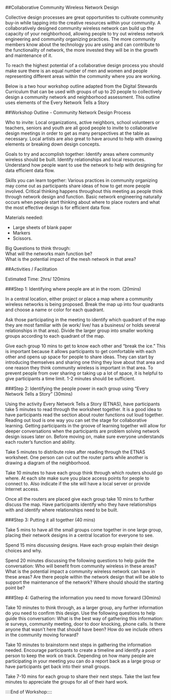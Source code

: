 ##Collaborative Community Wireless Network Design

Collective design processes are great opportunities to cultivate community buy-in while tapping into the creative resources within your community. A collaboratively designed community wireless network can build up the capacity of your neighborhood, allowing people to try out wireless network engineering and community organizing practices. The more community members know about the technology you are using and can contribute to the functionality of network,  the more invested they will be in the growth and maintenance of it. 

To reach the highest potential of a collaborative design process you should make sure there is an equal number of men and women and people representing different areas within the community where you are working. 

Below is a two hour workshop outline adapted from the Digital Stewards Curriculum that can be used with groups of up to 20 people to collectively design a community network and neighborhood assessment. This outline uses elements of the Every Network Tells a Story

##Workshop Outline - Community Network Design Process

Who to invite: Local organizations, active neighbors, school volunteers or teachers, seniors and youth are all good people to invite to collaborative design meetings in order to get as many perspectives at the table as necessary. Local artists are also great to have around to help with drawing elements or breaking down design concepts.  

Goals to try and accomplish together: Identify areas where community wireless should be built. Identify relationships and local resources. Understand how people want to use the network to help with designing for data efficient data flow. 

Skills you can learn together: Various practices in community organizing may come out as participants share ideas of how to get more people involved. Critical thinking happens throughout this meeting as people think through network design and function. Basic network engineering naturally occurs when people start thinking about where to place routers and what the most effective design is for efficient data flow. 

Materials needed:  
+ Large sheets of blank paper
+ Markers
+ Scissors. 

Big Questions to think through:   
What will the networks main function be?  
What is the potential impact of the mesh network in that area?   

##Activities / Facilitation

Estimated Time: 2hrs/ 120mins

###Step 1: Identifying where people are at in the room. (20mins)

In a central location, either project or place a map where a community wireless networks is being proposed.  Break the map up into four quadrants and choose a name or color for each quadrant.

 Ask those participating in the meeting to identify which quadrant of the map they are most familiar with (ie work/ live/ has a business/ or holds several relationships in that area).  Divide the larger group into smaller working groups according to each quadrant of the map. 

Give each group 10 mins to get to know each other and “break the ice.” This is important because it allows participants to get comfortable with each other and opens up space for people to share ideas. They can start by introducing themselves and sharing one thing they love about that area and one reason they think community wireless is important in that area. To prevent people from over sharing or taking up a lot of space, it is helpful to give participants a time limit. 1-2 minutes should be sufficient. 

###Step 2: Identifying the people power in each group using “Every Network Tells a Story” (30mins)

Using the activity Every Network Tells a Story (ETNAS), have participants take 5 minutes to read through the worksheet together. It is a good idea to have participants read the section about router functions out loud together. Reading out loud is one way you can set the stage for collaborative learning. Getting participants in the groove of learning together will allow for deeper conversations when the participants are problem solving network design issues later on. 
Before moving on, make sure everyone understands each router’s function and ability. 

Take 5 minutes to distribute roles after reading through the ETNAS worksheet. One person can cut out the router parts while another is drawing a diagram of the neighborhood. 

Take 10 minutes to have each group think through which routers should go where. At each site make sure you place access points for people to connect to. Also indicate if the site will have a local server or provide Internet access.

Once all the routers are placed give each group take 10 mins to further discuss the map. Have participants identify who they have relationships with and identify where relationships need to be built. 

###Step 3: Putting it all together (40 mins)

Take 5 mins to have all the small groups come together in one large group, placing their network designs in a central location for everyone to see. 

Spend 15 mins discussing designs. Have each group explain their design choices and why. 

Spend 20 minutes discussing the following questions to help guide the conversation:
Who will benefit from community wireless in these areas?
What is the potential impact a community wireless network can have in these areas? 
Are there people within the network design that will be able to support the maintenance of the network? 
Where should should the starting point be?


###Step 4: Gathering the information you need to move forward (30mins)

Take 10 minutes to think through, as a larger group, any further information do you need to confirm this design. Use the following questions to help guide this conversation: 
What is the best way of gathering this information: ie surveys, community meeting, door to door knocking, phone calls. 
Is there anyone that wasn't here that should have been? 
How do we include others in the community moving forward? 

Take 10 minutes to brainstorm next steps in gathering the information needed. Encourage participants to create a timeline and identify a point person to keep the work on track. Depending on how many people are participating in your meeting you can do a report back as a large group or have participants get back into their small groups.

Take 7-10 mins for each group to share their next steps. 
Take the last few minutes to appreciate the groups for all of their hard work. 

::::End of Workshop::::

